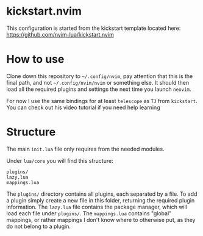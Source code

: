 # kickstart.nvim
This configuration is started from the kickstart template located here: https://github.com/nvim-lua/kickstart.nvim

# How to use
Clone down this repository to `~/.config/nvim`, pay attention that this is the final path, and not `~/.config/nvim/nvim` or something else. It should then load all the required plugins and settings the next time you launch `neovim`.

For now I use the same bindings for at least `telescope` as `TJ` from `kickstart`. You can check out his video tutorial if you need help learning

# Structure
The main `init.lua` file only requires from the needed modules.

Under `lua/core` you will find this structure:
```
plugins/
lazy.lua
mappings.lua
```
The `plugins/` directory contains all plugins, each separated by a file. To add a plugin simply create a new file in this folder, returning the required plugin information.
The `lazy.lua` file contains the package manager, which will load each file under `plugins/`.
The `mappings.lua` contains "global" mappings, or rather mappings I don't know where to otherwise put, as they do not belong to a plugin.
